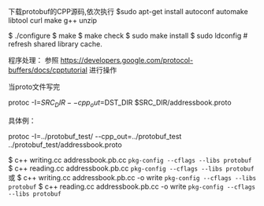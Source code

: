 下载protobuf的CPP源码,依次执行
$sudo apt-get install autoconf automake libtool curl make g++ unzip

$ ./configure
$ make
$ make check
$ sudo make install
$ sudo ldconfig       # refresh shared library cache.


程序处理：
参照
https://developers.google.com/protocol-buffers/docs/cpptutorial  进行操作

当proto文件写完

protoc -I=$SRC_DIR --cpp_out=$DST_DIR $SRC_DIR/addressbook.proto

具体例：

protoc -I=../protobuf_test/ --cpp_out=../protobuf_test ../protobuf_test/addressbook.proto

$ c++ writing.cc addressbook.pb.cc `pkg-config --cflags --libs protobuf`
$ c++ reading.cc addressbook.pb.cc `pkg-config --cflags --libs protobuf`
或
$ c++ writing.cc addressbook.pb.cc -o write `pkg-config --cflags --libs protobuf`
$ c++ reading.cc addressbook.pb.cc -o write `pkg-config --cflags --libs protobuf`
